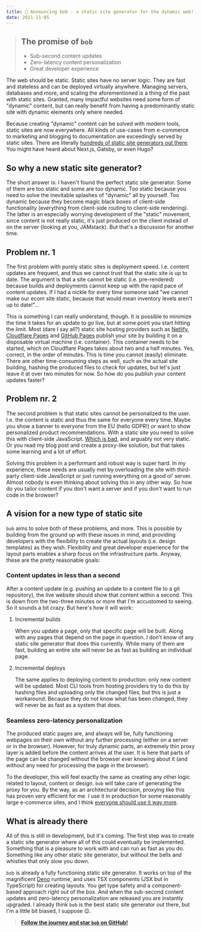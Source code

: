 ```yaml
---
title: 🎉 Announcing bob - a static site generator for the dynamic web!
date: 2021-11-05
---
```


> ## The promise of `bob`
> - Sub-second content updates
> - Zero-latency content personalization
> - Great developer experience

The web should be static. Static sites have no server logic. They are fast and stateless and can be deployed virtually anywhere. Managing servers, databases and more, and scaling the aforementioned is a thing of the past with static sites. Granted, many impactful websites need some form of "dynamic" content, but can really benefit from having a predominantly static site with dynamic elements only where needed.

Because creating "dynamic" content can be solved with modern tools, static sites are now everywhere. All kinds of use-cases from e-commerce to marketing and blogging to documentation are exceedingly served by static sites. There are literally [hundreds of static site generators out there](https://jamstack.org/generators/). You might have heard about Next.js, Gatsby, or even Hugo?

## So why a new static site generator?

The short answer is: I haven't found the perfect static site generator. Some of them are too static and some are too dynamic. Too static because you need to solve the inevitable splashes of "dynamic" all by yourself. Too dynamic because they become magic black boxes of client-side functionality (everything from client-side routing to client-side rendering). The latter is an especially worrying development of the "static" movement, since content is not really static, it's just produced on the client instead of on the server (looking at you, JAMstack). But that's a discussion for another time.

## Problem nr. 1

The first problem with purely static sites is deployment speed. I.e. content updates are frequent, and thus we cannot trust that the static site is up to date. The argument is that a site cannot be static (i.e. pre-rendered) because builds and deployments cannot keep up with the rapid pace of content updates. If I had a nickle for every time someone said "we cannot make our ecom site static, because that would mean inventory levels aren't up to date!"...

This is something I can really understand, though. It is possible to minimize the time it takes for an update to go live, but at some point you start hitting the limit. Most (dare I say all?) static site hosting providers such as [Netlify](https://www.netlify.com/), [Cloudflare Pages](https://pages.cloudflare.com/) and [GitHub Pages](https://pages.github.com/) publish your site by building it on a disposable virtual machine (i.e. container). This container needs to be started, which on Cloudflare Pages takes about two and a half minutes. Yes, correct, in the order of minutes. This is time you cannot (easily) eliminate. There are other time-consuming steps as well, such as the actual site building, hashing the produced files to check for updates, but let's just leave it at over two minutes for now. So how do you publish your content updates faster?

## Problem nr. 2

The second problem is that static sites cannot be personalized to the user. I.e. the content is static and thus the same for everyone every time. Maybe you show a banner to everyone from the EU (hello GDPR!) or want to show personalized product recommendations. With a static site you need to solve this with client-side JavaScript. [Which is bad](https://ericselin.dev/blog/no-js-on-load/), and arguably not very static. Or you read my blog post and create a proxy-like solution, but that takes some learning and a lot of effort.

Solving this problem in a performant and robust way is super hard. In my experience, these needs are usually met by overloading the site with third-party client-side JavaScript or just running everything on a good ol' server. Almost nobody is even thinking about solving this in any other way. So how do you tailor content if you don't want a server and if you don't want to run code in the browser?

## A vision for a new type of static site

`bob` aims to solve both of these problems, and more. This is possible by building from the ground up with these issues in mind, and providing developers with the flexibility to create the actual layouts (i.e. design templates) as they wish. Flexibility and great developer experience for the layout parts enables a sharp focus on the infrastructure parts. Anyway, these are the pretty reasonable goals:

### Content updates in less than a second

After a content update (e.g. pushing an update to a content file to a git repository), the live website should show that content within a second. This is down from the two-three minutes or more that I'm accustomed to seeing. So it sounds a bit crazy. But here's how it will work:

1. Incremental builds

    When you update a page, only that specific page will be built. Along with any pages that depend on the page in question. I don't know of any static site generator that does this currently. While many of them are fast, building an entire site will never be as fast as building an individual page.

2. Incremental deploys

    The same applies to deploying content to production: only new content will be updated. Most CLI tools from hosting providers try to do this by hashing files and uploading only the changed files, but this is just a workaround. Because they do not know what has been changed, they will never be as fast as a system that does.

### Seamless zero-latency personalization

The produced static pages are, and always will be, fully functioning webpages on their own without any further processing (either on a server or in the browser). However, for truly dynamic parts, an extremely thin proxy layer is added before the content arrives at the user. It is here that parts of the page can be changed without the browser ever knowing about it (and without any need for processing the page in the browser).

To the developer, this will feel exactly the same as creating any other logic related to layout, content or design. `bob` will take care of generating the proxy for you. By the way, as an architectural decision, proxying like this has proven very efficient for me. I use it in production for some reasonably large e-commerce sites, and I think [everyone should use it way more](https://ericselin.dev/blog/no-js-on-load/).

## What is already there

All of this is still in development, but it's coming. The first step was to create a static site generator where all of this could eventually be implemented. Something that is a pleasure to work with and can run as fast as you do. Something like any other static site generator, but without the bells and whistles that only slow you down.

`bob` is already a fully functioning static site generator. It works on top of the magnificent [Deno](https://deno.land) runtime, and uses TSX components (JSX but in TypeScript) for creating layouts. You get type safety and a component-based approach right out of the box. And when the sub-second content updates and zero-latency personalization are released you are instantly upgraded. I already think `bob` is the best static site generator out there, but I'm a little bit biased, I suppose 😉.

> **[Follow the journey and star `bob` on GitHub!](https://github.com/ericselin/deno-ssg-bob)**
